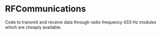 # RFCommunications
Code to transmit and receive data through radio frequency 433 Hz modules which are cheaply available.
